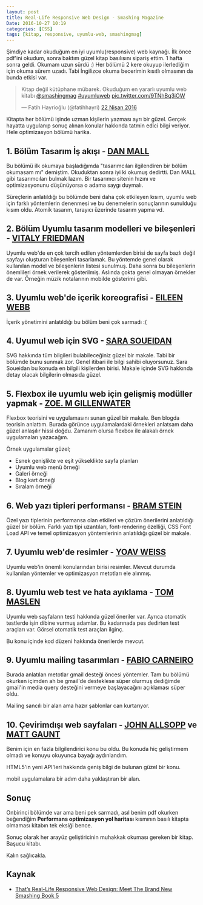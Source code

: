 ```yaml
---
layout: post
title: Real-Life Responsive Web Design - Smashing Magazine
Date: 2016-10-27 10:19
categories: [CSS]
tags: [kitap, responsive, uyumlu-web, smashingmag]
---
```



Şimdiye kadar okuduğum en iyi uyumlu(responsive) web kaynağı. İlk önce pdf'ini okudum, sonra baktım güzel kitap basılısını sipariş ettim. 1 hafta sonra geldi. Okumam uzun sürdü :) Her bölümü 2 kere okuyup ilerlediğim için okuma sürem uzadı. Tabi İngilizce okuma becerimin kısıtlı olmasının da bunda etkisi var.

<blockquote class="twitter-tweet" data-lang="tr"><p lang="tr" dir="ltr">Kitap değil kütüphane mübarek. Okuduğum en yararlı uyumlu web kitabı <a href="https://twitter.com/smashingmag">@smashingmag</a> <a href="https://twitter.com/hashtag/uyumluweb?src=hash">#uyumluweb</a> <a href="https://t.co/9TNhBq3iOW">pic.twitter.com/9TNhBq3iOW</a></p>&mdash; Fatih Hayrioğlu (@fatihhayri) <a href="https://twitter.com/fatihhayri/status/723446116788895744">22 Nisan 2016</a></blockquote>
<script async src="//platform.twitter.com/widgets.js" charset="utf-8"></script>

Kitapta her bölümü işinde uzman kişilerin yazması ayrı bir güzel. Gerçek hayatta uygulanıp sonuç alınan konular hakkında tatmin edici bilgi veriyor. Hele optimizasyon bölümü harika.

## 1. Bölüm Tasarım İş akışı - [DAN MALL](https://twitter.com/danielmall)

Bu bölümü ilk okumaya başladığımda "tasarımcıları ilgilendiren bir bölüm okumasam mı" demiştim. Okuduktan sonra iyi ki okumuş dedirtti. Dan MALL gibi tasarımcıları bulmak lazım. Bir tasarımcı sitenin hızını ve optimizasyonunu düşünüyorsa o adama saygı duymalı. 

Süreçlerin anlatıldığı bu bölümde beni daha çok etkileyen kısım, uyumlu web için farklı yöntemlerin denenmesi ve bu denemelerin sonuçlarının sunulduğu kısım oldu. Atomik tasarım, tarayıcı üzerinde tasarım yapma vd.

## 2. Bölüm Uyumlu tasarım modelleri ve bileşenleri - [VITALY FRIEDMAN](https://twitter.com/smashingmag)

Uyumlu web'de en çok tercih edilen yöntemlerden birisi de sayfa bazlı değil sayfayı oluşturan bileşenleri tasarlamak. Bu yöntemde genel olarak kullanılan model ve bileşenlerin listesi sunulmuş. Daha sonra bu bileşenlerin önemlileri örnek verilerek gösterilmiş. Aslında çokta genel olmayan örnekler de var. Örneğin müzik notalarının mobilde gösterimi gibi.

## 3. Uyumlu web'de içerik koreografisi - [EILEEN WEBB](https://twitter.com/webmeadow)

İçerik yönetimini anlatıldığı bu bölüm beni çok sarmadı :(

## 4. Uyumul web için SVG - [SARA SOUEIDAN](https://twitter.com/sarasoueidan)

SVG hakkında tüm bilgileri bulabileceğiniz güzel bir makale. Tabi bir bölümde bunu sunmak zor. Genel itibari ile bilgi sahibi oluyorsunuz. Sara Soueidan bu konuda en bilgili kişilerden birisi. Makale içinde SVG hakkında detay olacak bilgilerin olmasıda güzel.

## 5. Flexbox ile uyumlu web için gelişmiş modüller yapmak - [ZOE. M GILLENWATER](https://twitter.com/zomigi)

Flexbox teorisini ve uygulamasını sunan güzel bir makale. Ben blogda teorisin anlattım. Burada görünce uygulamalardaki örnekleri anlatsam daha güzel anlaşılır hissi doğdu. Zamanım olursa flexbox ile alakalı örnek uygulamaları yazacağım.

Örnek uygulamalar güzel;

 - Esnek genişlikte ve eşit yükseklikte sayfa planları
 - Uyumlu web menü örneği
 - Galeri örneği
 - Blog kart örneği
 - Sıralam örneği

## 6. Web yazı tipleri performansı - [BRAM STEIN](https://twitter.com/bram_stein)

Özel yazı tiplerinin performansa olan etkileri ve çözüm önerilerini anlatıldığı güzel bir bölüm. Farklı yazı tipi uzantıları, font-rendering özelliği, CSS Font Load API ve temel optimizasyon yöntemlerinin anlatıldığı güzel bir makale.

## 7. Uyumlu web'de resimler - [YOAV WEISS](https://twitter.com/yoavweiss)

Uyumlu web'in önemli konularından birisi resimler. Mevcut durumda kullanılan yöntemler ve optimizasyon metotları ele alınmış.

## 8. Uyumlu web test ve hata ayıklama - [TOM MASLEN](https://twitter.com/tmaslen)

Uyumlu web sayfaların testi hakkında güzel öneriler var. Ayrıca otomatik testlerde işin dibine vurmuş adamlar. Bu kadarınada pes dedirten test araçları var. Görsel otomatik test araçları ilginç.

Bu konu içinde kod düzeni hakkında önerilerde mevcut.

## 9. Uyumlu mailing tasarımları - [FABIO CARNEIRO](https://twitter.com/flcarneiro)

Burada anlatılan metotlar gmail desteği öncesi yöntemler. Tam bu bölümü okurken içimden ah be gmail'de desteklese süper olurmuş dediğimde gmail'in media query desteğini vermeye başlayacağını açıklaması süper oldu.

Mailing sancılı bir alan ama hazır şablonlar can kurtarıyor.

## 10. Çevirimdışı web sayfaları - [JOHN ALLSOPP](https://twitter.com/johnallsopp) ve [MATT GAUNT](https://twitter.com/gauntface)

Benim için en fazla bilgilendirici konu bu oldu. Bu konuda hiç geliştirmem olmadı ve konuyu okuyunca bayağı aydınlandım. 

HTML5'in yeni API'leri hakkında geniş bilgi de bulunan güzel bir konu.

mobil uygulamalara bir adım daha yaklaştıran bir alan.

## Sonuç

Onbirinci bölümde var ama beni pek sarmadı, asıl benim pdf okurken beğendiğim **Performans optimizasyon yol haritası** kısmının basılı kitapta olmaması kitabın tek eksiği bence. 

Sonuç olarak her arayüz geliştiricinin muhakkak okuması gereken bir kitap. Başucu kitabı. 

Kalın sağlıcakla.

## Kaynak

 - [That’s Real-Life Responsive Web Design: Meet The Brand New Smashing Book 5](https://www.smashingmagazine.com/2015/03/real-life-responsive-web-design-smashing-book-5/)
